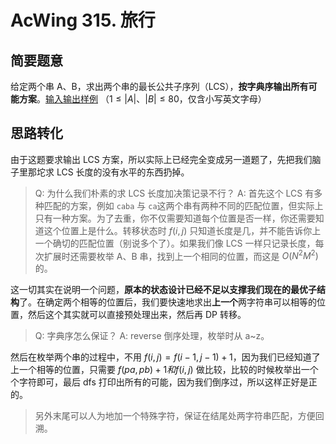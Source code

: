 # AcWing 315. 旅行

## 简要题意

给定两个串 A、B，求出两个串的最长公共子序列（LCS），**按字典序输出所有可能方案**。[输入输出样例](https://www.acwing.com/problem/content/317/)
（$1 \le |A|、|B| \le 80$，仅含小写英文字母）

## 思路转化

由于这题要求输出 LCS 方案，所以实际上已经完全变成另一道题了，先把我们脑子里那坨求 LCS 长度的没有水平的东西扔掉。

> Q: 为什么我们朴素的求 LCS 长度加决策记录不行？
  A: 首先这个 LCS 有多种匹配的方案，例如 `caba` 与 `ca`这两个串有两种不同的匹配位置，但实际上只有一种方案。为了去重，你不仅需要知道每个位置是否一样，你还需要知道这个位置上是什么。转移状态时 $f(i, j)$ 只知道长度是几，并不能告诉你上一个确切的匹配位置（别说多个了）。如果我们像 LCS 一样只记录长度，每次扩展时还需要枚举 A、B 串，找到上一个相同的位置，而这是 $O(N^2M^2)$ 的。

这一切其实在说明一个问题，**原本的状态设计已经不足以支撑我们现在的最优子结构**了。在确定两个相等的位置后，我们要快速地求出**上一个**两字符串可以相等的位置，然后这个其实就可以直接预处理出来，然后再 DP 转移。

> Q: 字典序怎么保证？
  A: reverse 倒序处理，枚举时从 a~z。
  
然后在枚举两个串的过程中，不用 $f(i, j) = f(i - 1, j - 1) + 1$，因为我们已经知道了上一个相等的位置，只需要 $f(pa, pb) + 1 和 f(i, j)$ 做比较，比较的时候枚举出一个个字符即可，最后 dfs 打印出所有的可能，因为我们倒序过，所以这样正好是正的。

> 另外末尾可以人为地加一个特殊字符，保证在结尾处两字符串匹配，方便回溯。
